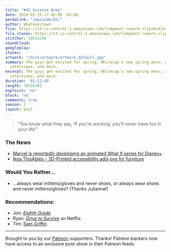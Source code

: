 ```yaml
---
title: "#42 Science Army"
date: 2019-03-19 17:45:00 -05:00
permalink: "/episode/42/"
author: Whatevertown
file: https://s3.ca-central-1.amazonaws.com/lodgment-remark-slipshod/e42.mp3
file_itunes: https://s3.ca-central-1.amazonaws.com/lodgment-remark-slipshod/e42.m4a
stitcher: 59515336
soundcloud: 
googleplay: 
itunes: 
artwork: "/dist/artwork/artwork_default.jpg"
summary: The guys get excited for spring, Whitecap's new spring menu, and talk first
  interviews, and more.
excerpt: The guys get excited for spring, Whitecap's new spring menu, and talk first
  interviews, and more.
duration: '01:12:45'
length: 70335382
explicit: 'no'
block: 'no'
comments: true
season: 2
layout: post
---
```


> “You know what they say, ‘If you're working, you'll never have fun in your life’”

### The News
- [Marvel is reportedly developing an animated What If series for Disney+](https://apple.news/ABuZIKBR-RLiwRrKuFrsbLg)
- [Ikea ThisAbles – 3D-Printed accessibility add-ons for furniture](https://apple.news/A42-BzX8fR4ygWTSrLpQvjQ)

### Would You Rather…
- …always wear mittens/gloves and never shoes, or always wear shoes and never mittens/gloves? (Thanks Julianna!)

### Recommendations:
- Jon: [*Eighth Grade*](https://letterboxd.com/film/eighth-grade/)
- Ryan: [*Drive to Survive*](https://www.youtube.com/watch?v=wtJPe1ksS6E) on Netflix
- Tim: [Sam Griffin](https://www.youtube.com/channel/UCSI48pjxCl0sWwJwbqo9csQ)

---

Brought to you by our [Patreon](https://www.patreon.com/whatevertown) supporters. Thanks! Patreon backers now have access to an exclusive post-show in their Patreon feeds.
